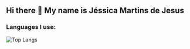 ## Hi there 👋 My name is Jéssica Martins de Jesus
### Languages I use:
![Top Langs](https://github-readme-stats.vercel.app/api/top-langs/?username=JesCat16&size_weight=0.5&count_weight=0.5&hide=javascript,html,css&layout=donut&theme=radical)
<br>
<!--[![Readme Quotes](https://quotes-github-readme.vercel.app/api?type=vertical&theme=dark&quote=My%20%Quote&author=Jess)](https://github.com/piyushsuthar/github-readme-quotes) -->

<!--
**JesCat16/JesCat16** is a ✨ _special_ ✨ repository because its `README.md` (this file) appears on your GitHub profile.

Here are some ideas to get you started:

- 🔭 I’m currently working on ...
- 🌱 I’m currently learning ...
- 👯 I’m looking to collaborate on ...
- 🤔 I’m looking for help with ...
- 💬 Ask me about ...
- 📫 How to reach me: ...
- 😄 Pronouns: ...
- ⚡ Fun fact: ...
-->
